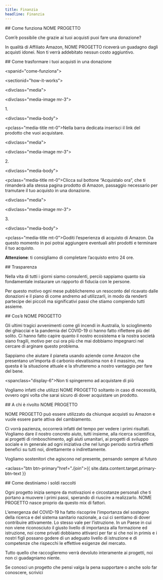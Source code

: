 ```yaml
---
title: Finanzia
headline: Finanzia
---
```

\## Come funziona NOME PROGETTO



Com’è possibile che grazie ai tuoi acquisti puoi fare una donazione?



In qualità di Affiliato Amazon, NOME PROGETTO riceverà un guadagno dagli acquisti idonei. Non ti verrà addebitato nessun costo aggiuntivo.



\## Come trasformare i tuoi acquisti in una donazione

<spanid="come-funziona"></span>

<sectionid="how-it-works">

<divclass="media">

<divclass="media-image mr-3">

<p>1.</p>

</div>

<divclass="media-body">

<pclass="media-title mt-0">Nella barra dedicata inserisci il link del prodotto che vuoi acquistare.</p>

</div>

</div>

<divclass="media">

<divclass="media-image mr-3">

<p>2.</p>

</div>

<divclass="media-body">

<pclass="media-title mt-0">Clicca sul bottone “Acquistalo ora”, che ti rimanderà alla stessa pagina prodotto di Amazon, passaggio necessario per tramutare il tuo acquisto in una donazione.</p>

</div>

</div>

<divclass="media">

<divclass="media-image mr-3">

<p>3.</p>

</div>

<divclass="media-body">

<pclass="media-title mt-0">Goditi l’esperienza di acquisto di Amazon. Da questo momento in poi potrai aggiungere eventuali altri prodotti e terminare il tuo acquisto.

<b>Attenzione</b>: ti consigliamo di completare l’acquisto entro 24 ore.</p>

</div>

</div>

</section>



\## Trasparenza



Nella vita di tutti i giorni siamo consulenti, perciò sappiamo quanto sia fondamentale instaurare un rapporto di fiducia con le persone.



Per questo motivo ogni mese pubblicheremo un resoconto del ricavato dalle donazioni e il piano di come andremo ad utilizzarli, in modo da renderti partecipe dei piccoli ma significativi passi che stiamo compiendo tutti assieme.



\## Cos’è NOME PROGETTO



Gli ultimi tragici avvenimenti come gli incendi in Australia, lo scioglimento dei ghiacciai e la pandemia del COVID-19 ci hanno fatto riflettere più del solito. Ci hanno fatto capire quanto il nostro ecosistema e la nostra società siano fragili, motivo per cui ora più che mai dobbiamo impegnarci nel cercare di arginare questo problema.



Sappiamo che aiutare il pianeta usando aziende come Amazon che presentano un’importa di carbonio elevatissima non è il massimo, ma questa è la situazione attuale e la sfrutteremo a nostro vantaggio per fare del bene.



<spanclass="display-6">Non ti spingeremo ad acquistare di più</span>



Vogliamo infatti che utilizzi NOME PROGETTO soltanto in caso di necessità, ovvero ogni volta che sarai sicuro di dover acquistare un prodotto.



\## A chi è rivolto NOME PROGETTO



NOME PROGETTO può essere utilizzato da chiunque acquisti su Amazon e vuole essere parte attiva del cambiamento.



Ci vorrà pazienza, occorrerà infatti del tempo per vedere i primi risultati. Vogliamo dare il nostro concreto aiuto, tutti insieme, alla ricerca scientifica, ai progetti di rimboschimento, agli aiuti umanitari, ai progetti di sviluppo sociale e in generale ad ogni iniziativa che nel lungo periodo sortirà effetti benefici su tutti noi, direttamente o indirettamente.



Vogliamo sostenitori che agiscono nel presente, pensando sempre al futuro



<aclass="btn btn-primary"href="./join">{{ site.data.content.target.primary-btn-text }}</a>



\## Come destiniamo i soldi raccolti



Ogni progetto inizia sempre da motivazioni e circostanze personali che ti portano a muovere i primi passi, sperando di riuscire a realizzarlo. NOME PROGETTO nasce proprio da questo mix di fattori.



L’emergenza del COVID-19 ha fatto riscoprire l’importanza del sostegno della ricerca e del sistema sanitario nazionale, a cui ci sentiamo di dover contribuire attivamente. Lo stesso vale per l’istruzione. In un Paese in cui non viene riconosciuto il giusto livello di importanza alla formazione ed istruzione, noi come privati dobbiamo attivarci per far si che noi in primis e i nostri figli possano godere di un adeguato livello di istruzione e di competenze che rispecchi le effettive esigenze del mercato.



Tutto quello che raccoglieremo verrà devoluto interamente ai progetti, noi non ci guadagniamo niente.



Se conosci un progetto che pensi valga la pena supportare o anche solo far conoscere, scrivici